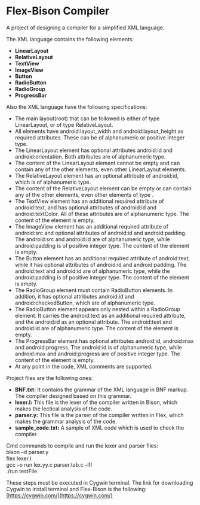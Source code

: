 # Flex-Bison Compiler
A project of designing a compiler for a simplified XML language.  
  
The XML language contains the following elements:
- **LinearLayout** 
- **RelativeLayout**
- **TextView**
- **ImageView**
- **Button**
- **RadioButton**
- **RadioGroup**
- **ProgressBar**

  
Also the XML language have the following specifications:
- The main layout(root) that can be followed is either of type LinearLayout, or of type RelativeLayout.
- All elements have android:layout_width and android:layout_height as required attributes. These can be of alphanumeric or positive integer type.
- The LinearLayout element has optional attributes android:id and android:orientation. Both attributes are of alphanumeric type.
- The content of the LinearLayout element cannot be empty and can contain any of the other elements, even other LinearLayout elements.
- The RelativeLayout element has an optional attribute of android:id, which is of alphanumeric type.
- The content of the RelativeLayout element can be empty or can contain any of the other elements, even other elements of type <RelativeLayout>.
- The TextView element has an additional required attribute of android:text, and has optional attributes of android:id and android:textColor. All of these attributes are of alphanumeric type. The content of the element is empty.
- The ImageView element has an additional required attribute of android:src and optional attributes of android:id and android:padding. The android:src and android:id are of alphanumeric type, while android:padding is of positive integer type. The content of the element is empty.
- The Button element has an additional required attribute of android:text, while it has optional attributes of android:id and android:padding. The android:text and android:id are of alphanumeric type, while the android:padding is of positive integer type. The content of the element is empty.
- The RadioGroup element must contain RadioButton elements. In addition, it has optional attributes android:id and android:checkedButton, which are of alphanumeric type.
- The RadioButton element appears only nested within a RadioGroup element. It carries the android:text as an additional required attribute, and the android:id as an optional attribute. The android:text and android:id are of alphanumeric type. The content of the element is empty.
- The ProgressBar element has optional attributes android:id, android:max and android:progress. The android:id is of alphanumeric type, while android:max and android:progress are of positive integer type. The content of the element is empty.
- At any point in the code, XML comments are supported.

  
Project files are the following ones:
- **BNF.txt:** It contains the grammar of the XML language in BNF markup. The compiler designed based on this grammar.
- **lexer.l:** This file is the lexer of the compiler written in Bison, which makes the lectical analysis of the code.
- **parser.y:** This file is the parser of the compiler written in Flex, which makes the grammar analysis of the code.
- **sample_code.txt:** A sample of XML code which is used to check the compiler.

  
Cmd commands to compile and run the lexer and parser files:  
bison –d parser.y  
flex lexer.l  
gcc –o run lex.yy.c parser.tab.c –lfl  
./run testFile  

  
These steps must be executed in Cygwin terminal. The link for downloading Cygwin to install terminal and Flex-Bison is the following:  
[https://cygwin.com/](https://cygwin.com/)
